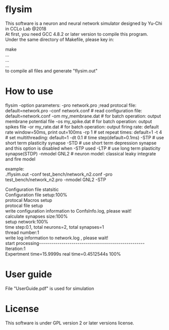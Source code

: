 # flysim
This software is a neuron and neural network simulator designed by Yu-Chi in CCLo Lab @2018  
At first, you need GCC 4.8.2 or later version to compile this program.  
Under the same directory of Makefile, please key in:  
  
make  
...  
...  
...  
to compile all files and generate "flysim.out"  


# How to use
flysim -option parameters:
-pro network.pro     ;read protocal file: default=network.pro
-conf network.conf   # read configuration file: default=network.conf
-om my_membrane.dat  # for batch operation: output membrane potential file
-os my_spike.dat     # for batch operation: output spikes file
-or my_rate.dat      # for batch operation: output firing rate: default rate window=50ms, print out=100ms
-rp 1                # set repeat times: default=1
-t 4                 # set multithreading: default=1
-dt 0.1              # time step(default=0.1ms)
-STP                 # use short term plasticity synapse
-STD                 # use short term depression synapse and this option is disabled when -STP used
-LTP                 # use long term plasticity synapse(STDP)
-nmodel GNL2         # neuron model: classical leaky integrate and fire model

  
  
example:  
./flysim.out -conf test_bench/network_n2.conf -pro test_bench/network_n2.pro -nmodel GNL2 -STP  

Configuration file statsitic  
Configuration file setup:100%        
protocal Macros setup  
protocal file setup  
write configuration information to ConfsInfo.log, please wait!  
calculate synapses size:100%        
setup network:100%        
time step:0.1, total neurons=2, total synapses=1  
thread number:1  
write log information to network.log , please wait!  
start processing----------------------------------------------------  
Iteration:1  
Expertment time=15.9999s real time=0.4512544s 100%  


# User guide
File "UserGuide.pdf" is used for simulation

# License
This software is under GPL version 2 or later versions license.

